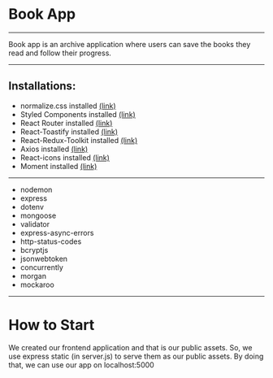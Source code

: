 # Book App

---

Book app is an archive application where users can save the books they read and follow their progress.

---

## Installations:
  - normalize.css installed [(link)](https://necolas.github.io/normalize.css/)
  - Styled Components installed [(link)](https://styled-components.com/docs)
  - React Router installed [(link)](https://reactrouter.com/docs/en/v6)
  - React-Toastify installed [(link)](https://www.npmjs.com/package/react-toastify)
  - React-Redux-Toolkit installed [(link)](https://redux-toolkit.js.org/introduction/getting-started)
  - Axios installed [(link)](https://github.com/axios/axios)
  - React-icons installed [(link)](https://react-icons.github.io/react-icons/)
  - Moment installed [(link)](https://momentjs.com/)
  ---
  - nodemon
  - express
  - dotenv
  - mongoose
  - validator
  - express-async-errors
  - http-status-codes
  - bcryptjs
  - jsonwebtoken
  - concurrently
  - morgan
  - mockaroo

---

# How to Start

We created our frontend application and that is our public assets. So, we use express static (in server.js) to serve them as our public assets. 
By doing that, we can use our app on localhost:5000


